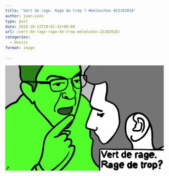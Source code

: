 ```yaml
---
title: 'Vert de rage. Rage de trop ? #melenchon #22102018'
author: jean-yves
type: post
date: 2018-10-22T19:02:12+00:00
url: /vert-de-rage-rage-de-trop-melenchon-22102018/
categories:
  - Dessin
format: image

---
```

![Vert de rage. Rage de trop ? #melenchon #22102018](./img_0127.jpg)
